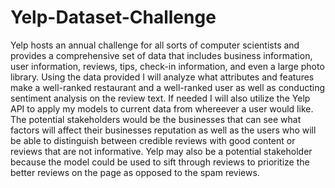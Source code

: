 # Yelp-Dataset-Challenge

Yelp hosts an annual challenge for all sorts of computer scientists and provides a comprehensive set of data that includes business information, user information, reviews, tips, check-in information, and even a large photo library.
Using the data provided I will analyze what attributes and features make a well-ranked restaurant and a well-ranked user as well as conducting sentiment analysis on the review text.
If needed I will also utilize the Yelp API to apply my models to current data from whereever a user would like.
The potential stakeholders would be the businesses that can see what factors will affect their businesses reputation as well as the users who will be able to distinguish between credible reviews with good content or reviews that are not informative. Yelp may also be a potential stakeholder because the model could be used to sift through reviews to prioritize the better reviews on the page as opposed to the spam reviews.
